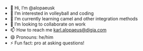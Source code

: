 - 👋 Hi, I’m @alopaeusk
- 👀 I’m interested in volleyball and coding
- 🌱 I’m currently learning camel and other integration methods
- 💞️ I’m looking to collaborate on work
- 📫 How to reach me karl.alopaeus@digia.com
- 😄 Pronouns: he/him
- ⚡ Fun fact: pro at asking questions!

<!---
alopaeusk/alopaeusk is a ✨ special ✨ repository because its `README.md` (this file) appears on your GitHub profile.
You can click the Preview link to take a look at your changes.
--->
